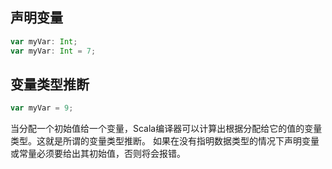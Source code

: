 ## 声明变量

```scala
var myVar: Int;
var myVar: Int = 7;
```

## 变量类型推断

```scala
var myVar = 9;
```

当分配一个初始值给一个变量，Scala编译器可以计算出根据分配给它的值的变量类型。这就是所谓的变量类型推断。 如果在没有指明数据类型的情况下声明变量或常量必须要给出其初始值，否则将会报错。 